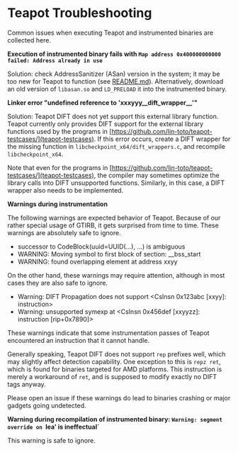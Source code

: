 # Teapot Troubleshooting

Common issues when executing Teapot and instrumented binaries are collected here.

**Execution of instrumented binary fails with `Map address 0x400000000000 failed: Address already in use`**

Solution: check AddressSanitizer (ASan) version in the system; it may be too new for Teapot to function (see [README.md](https://github.com/lin-toto/teapot/blob/main/README.md)).
Alternatively, download an old version of `libasan.so` and `LD_PRELOAD` it into the instrumented binary.

**Linker error "undefined reference to 'xxxyyy__dift_wrapper__'"**

Solution: Teapot DIFT does not yet support this external library function.
Teapot currently only provides DIFT support for the external library functions used by the programs in [https://github.com/lin-toto/teapot-testcases/](teapot-testcases).
If this error occurs, create a DIFT wrapper for the missing function in `libcheckpoint_x64/dift_wrappers.c`, and recompile `libcheckpoint_x64`.

Note that even for the programs in [https://github.com/lin-toto/teapot-testcases/](teapot-testcases), the compiler may sometimes optimize the library calls into DIFT unsupported functions.
Similarly, in this case, a DIFT wrapper also needs to be implemented.

**Warnings during instrumentation**

The following warnings are expected behavior of Teapot.
Because of our rather special usage of GTIRB, it gets surprised from time to time.
These warnings are absolutely safe to ignore.

- successor to CodeBlock(uuid=UUID(...), ...) is ambiguous
- WARNING: Moving symbol to first block of section: __bss_start
- WARNING: found overlapping element at address xxyy

On the other hand, these warnings may require attention, although in most cases they are also safe to ignore.

- Warning: DIFT Propagation does not support <CsInsn 0x123abc [xxyy]: instruction>
- Warning: unsupported symexp at <CsInsn 0x456def [xxyyzz]: instruction [rip+0x7890]>

These warnings indicate that some instrumentation passes of Teapot encountered an instruction that it cannot handle.

Generally speaking, Teapot DIFT does not support `rep` prefixes well, which may slightly affect detection capability.
One exception to this is `repz ret`, which is found for binaries targeted for AMD platforms.
This instruction is merely a workaround of `ret`, and is supposed to modify exactly no DIFT tags anyway.

Please open an issue if these warnings do lead to binaries crashing or major gadgets going undetected.

**Warning during recompilation of instrumented binary: `Warning: segment override on `lea' is ineffectual`**

This warning is safe to ignore.
